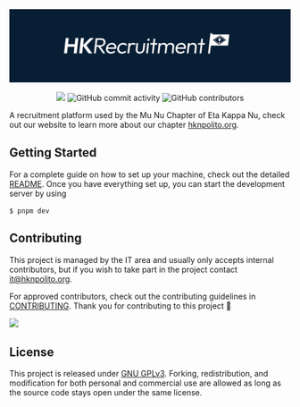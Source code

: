 <div align="center">
  <img src="docs/img/cover.svg" alt="HKRecruitment">

  ![](https://img.shields.io/badge/HKN_Chapter-MuNu-blue) ![GitHub commit activity](https://img.shields.io/github/commit-activity/w/MuNuChapterHKN/HKrecruitment) ![GitHub contributors](https://img.shields.io/github/contributors/MuNuChapterHKN/HKrecruitment) 

</div>

A recruitment platform used by the Mu Nu Chapter of Eta Kappa Nu, check out our website to learn more about our chapter [hknpolito.org](https://hknpolito.org).

## Getting Started

For a complete guide on how to set up your machine, check out the detailed [README](docs/README.md). Once you have everything set up, you can start the development server by using

```console
$ pnpm dev
```

## Contributing

This project is managed by the IT area and usually only accepts internal contributors, but if you wish to take part in the project contact [it@hknpolito.org](mailto:it@hknpolito.org).

For approved contributors, check out the contributing guidelines in [CONTRIBUTING](./docs/CONTRIBUTING.md). Thank you for contributing to this project 💙

<a href="https://github.com/MuNuChapterHKN/HKrecruitment/graphs/contributors">
  <img src="https://contrib.rocks/image?repo=MuNuChapterHKN/HKrecruitment" />
</a>

## License

This project is released under [GNU GPLv3](./LICENSE). Forking, redistribution, and modification for both personal and commercial use are allowed as long as the source code stays open under the same license.
